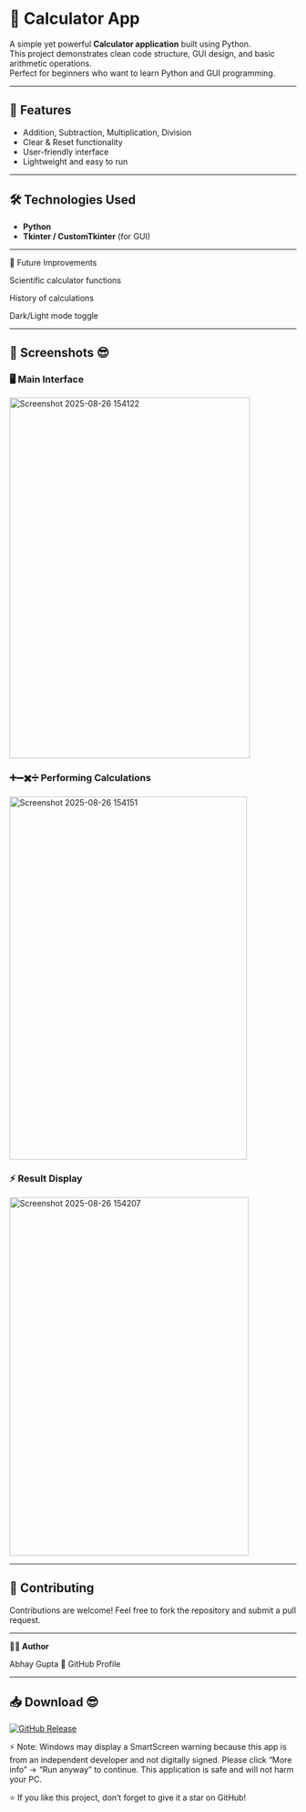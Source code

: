 # 🧮 Calculator App

A simple yet powerful **Calculator application** built using Python.  
This project demonstrates clean code structure, GUI design, and basic arithmetic operations.  
Perfect for beginners who want to learn Python and GUI programming.

---

## 🚀 Features
- Addition, Subtraction, Multiplication, Division  
- Clear & Reset functionality  
- User-friendly interface  
- Lightweight and easy to run  

---

## 🛠️ Technologies Used
- **Python**  
- **Tkinter / CustomTkinter** (for GUI)

---

📌 Future Improvements

Scientific calculator functions

History of calculations

Dark/Light mode toggle

---

## 📸 Screenshots 😎

### 🖥️ Main Interface

<img width="422" height="632" alt="Screenshot 2025-08-26 154122" src="https://github.com/user-attachments/assets/1685bac7-77ac-4457-9bb6-1e640919d2b7" />

### ➕➖✖️➗ Performing Calculations

<img width="417" height="636" alt="Screenshot 2025-08-26 154151" src="https://github.com/user-attachments/assets/7a5a68fd-dd61-4432-8060-620178fded7d" />

### ⚡ Result Display

<img width="420" height="628" alt="Screenshot 2025-08-26 154207" src="https://github.com/user-attachments/assets/e0aa1b4b-aae0-42af-82f1-cc9103bf1466" />

---

## 🤝 Contributing

Contributions are welcome! Feel free to fork the repository and submit a pull request.

---

**🧑‍💻 Author**

Abhay Gupta
🔗 GitHub Profile

----

## 📥 Download 😎

[![GitHub Release](https://img.shields.io/github/v/release/AbhayGupta-Dev/calculator?style=for-the-badge&logo=github)](https://github.com/AbhayGupta-Dev/calculator/releases/latest)

⚡ Note: Windows may display a SmartScreen warning because this app is from an independent developer and not digitally signed. Please click “More info” → “Run anyway” to continue. This application is safe and will not harm your PC.


⭐ If you like this project, don’t forget to give it a star on GitHub!
